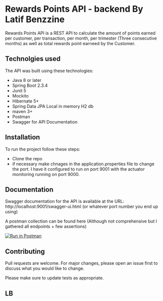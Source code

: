 # Rewards Points API - backend By Latif Benzzine

Rewards Points API is a REST API to calculate the amount of points earned per customer, per transaction, per month, per trimester (Three consecutive months) as well as total rewards point earneed by the Customer.

## Technolgies used

The API was built using these technologies:

 - Java 8 or later
- Spring Boot 2.3.4
 - Junit 5
- Mockito
 - Hibernate 5+
- Spring Data JPA
Local in memory H2 db
- maven 3+
- Postman
- Swagger for API Documentation

## Installation

To run the project follow these steps:
  - Clone the repo
- if necessary make chnages in the application.properties file to change the port.
I have it configured to run on port 9001 with the actuator monitoring running on port 9000.

## Documentation

Swagger documentation for the API is available at the URL:
http://localhost:9001/swagger-ui.html (or whatever port number you end up using)



A postman collection can be found here (Although not comprehensive but I gathered all endpoints + few assertions)

[![Run in Postman](https://run.pstmn.io/button.svg)](https://app.getpostman.com/run-collection/64811d0f24b02d01e966)



## Contributing
Pull requests are welcome. For major changes, please open an issue first to discuss what you would like to change.

Please make sure to update tests as appropriate.

## LB
